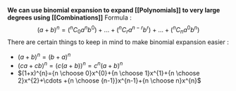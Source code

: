 **We can use binomial expansion to expand [[Polynomials]] to very large degrees using [[Combinations]]**
Formula :$$(a+b)^{n}= (^{n}C_{0}a^{n}b^{0})+...+(^{n}C_{r}a^{n-r}b^{r})+...+(^{n}C_{n}a^{0}b^{n})$$
There are certain things to keep in mind to make binomial expansion easier :
- $(a+b)^{n}=(b+a)^{n}$
- $(ca+cb)^{n}=(c(a+b))^{n}=c^{n}(a+b)^{n}$
- $(1+x)^{n}={n \choose 0}x^{0}+{n \choose 1}x^{1}+{n \choose 2}x^{2}+\cdots +{n \choose {n-1}}x^{n-1}+{n \choose n}x^{n}$